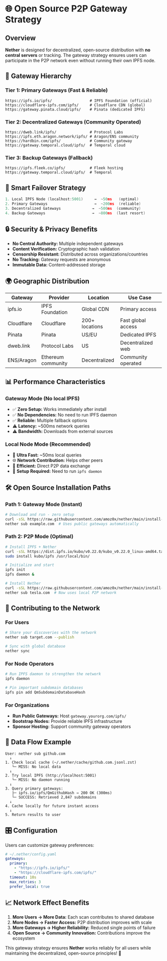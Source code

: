 # 🌐 Open Source P2P Gateway Strategy

## Overview

**Nether** is designed for decentralized, open-source distribution with **no central servers** or tracking. The gateway strategy ensures users can participate in the P2P network even without running their own IPFS node.

## 🚀 Gateway Hierarchy 

### **Tier 1: Primary Gateways** (Fast & Reliable)
```
https://ipfs.io/ipfs/                 # IPFS Foundation (official)
https://cloudflare-ipfs.com/ipfs/     # Cloudflare CDN (global)  
https://gateway.pinata.cloud/ipfs/    # Pinata (dedicated IPFS)
```

### **Tier 2: Decentralized Gateways** (Community Operated)
```
https://dweb.link/ipfs/               # Protocol Labs
https://ipfs.eth.aragon.network/ipfs/ # Aragon/ENS community
https://hardbin.com/ipfs/             # Community gateway
https://gateway.temporal.cloud/ipfs/  # Temporal cloud
```

### **Tier 3: Backup Gateways** (Fallback)
```
https://ipfs.fleek.co/ipfs/           # Fleek hosting
https://gateway.temporal.cloud/ipfs/  # Temporal
```

## 🎯 **Smart Failover Strategy**

```go
1. Local IPFS Node (localhost:5001)     →  ~50ms   (optimal)
2. Primary Gateways                     →  ~200ms  (reliable)
3. Decentralized Gateways              →  ~500ms  (community)
4. Backup Gateways                     →  ~800ms  (last resort)
```

## 🔒 **Security & Privacy Benefits**

- **No Central Authority:** Multiple independent gateways
- **Content Verification:** Cryptographic hash validation
- **Censorship Resistant:** Distributed across organizations/countries
- **No Tracking:** Gateway requests are anonymous
- **Immutable Data:** Content-addressed storage

## 🌍 **Geographic Distribution**

| Gateway | Provider | Location | Use Case |
|---------|----------|----------|----------|
| ipfs.io | IPFS Foundation | Global CDN | Primary access |
| Cloudflare | Cloudflare | 200+ locations | Fast global access |
| Pinata | Pinata | US/EU | Dedicated IPFS |
| dweb.link | Protocol Labs | US | Decentralized web |
| ENS/Aragon | Ethereum community | Decentralized | Community operated |

## 📊 **Performance Characteristics**

### **Gateway Mode** (No local IPFS)
- ✅ **Zero Setup:** Works immediately after install
- ✅ **No Dependencies:** No need to run IPFS daemon  
- ✅ **Reliable:** Multiple fallback options
- ⚠️ **Latency:** ~500ms network queries
- ⚠️ **Bandwidth:** Downloads from external sources

### **Local Node Mode** (Recommended)
- 🚀 **Ultra Fast:** ~50ms local queries
- 🌐 **Network Contribution:** Helps other peers
- 💾 **Efficient:** Direct P2P data exchange
- 🔧 **Setup Required:** Need to run `ipfs daemon`

## 🛠️ **Open Source Installation Paths**

### **Path 1: Gateway Mode** (Instant)
```bash
# Download and run - zero setup
curl -sSL https://raw.githubusercontent.com/amoz0x/nether/main/install-simple.sh | bash
nether sub example.com  # Uses public gateways automatically
```

### **Path 2: P2P Mode** (Optimal)
```bash
# Install IPFS + Nether
curl -sSL https://dist.ipfs.io/kubo/v0.22.0/kubo_v0.22.0_linux-amd64.tar.gz | tar -xz
sudo install kubo/ipfs /usr/local/bin/

# Initialize and start
ipfs init
ipfs daemon &

# Install Nether  
curl -sSL https://raw.githubusercontent.com/amoz0x/nether/main/install-simple.sh | bash
nether sub tesla.com  # Now uses local P2P network
```

## 🤝 **Contributing to the Network**

### **For Users**
```bash
# Share your discoveries with the network
nether sub target.com --publish

# Sync with global database  
nether sync
```

### **For Node Operators**
```bash
# Run IPFS daemon to strengthen the network
ipfs daemon

# Pin important subdomain databases
ipfs pin add QmSubdomainDatabaseHash
```

### **For Organizations**
- **Run Public Gateways:** Host `gateway.yourorg.com/ipfs/`
- **Bootstrap Nodes:** Provide reliable IPFS infrastructure
- **Sponsor Hosting:** Support community gateway operators

## 🔄 **Data Flow Example**

```
User: nether sub github.com
  ↓
1. Check local cache (~/.nether/cache/github.com.jsonl.zst)
   └─ MISS: No local data
  ↓  
2. Try local IPFS (http://localhost:5001)
   └─ MISS: No daemon running
  ↓
3. Query primary gateways:
   ├─ ipfs.io/ipfs/QmGithubHash → 200 OK (300ms)
   └─ SUCCESS: Retrieved 2,847 subdomains
  ↓
4. Cache locally for future instant access
  ↓
5. Return results to user
```

## 🎛️ **Configuration**

Users can customize gateway preferences:

```yaml
# ~/.nether/config.yaml
gateways:
  primary:
    - "https://ipfs.io/ipfs/"
    - "https://cloudflare-ipfs.com/ipfs/"
  timeout: 10s
  max_retries: 3
  prefer_local: true
```

## 📈 **Network Effect Benefits**

1. **More Users → More Data:** Each scan contributes to shared database
2. **More Nodes → Faster Access:** P2P distribution improves with scale  
3. **More Gateways → Higher Reliability:** Reduced single points of failure
4. **Open Source → Community Innovation:** Contributions improve the ecosystem

This gateway strategy ensures **Nether** works reliably for all users while maintaining the decentralized, open-source principles! 🎯
